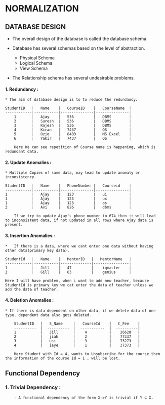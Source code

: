 # NORMALIZATION

## DATABASE DESIGN
* The overall design of the database is called the database schema.

* Database has several schemas based on the level of abstraction.
    * Physical Schema
    * Logical Schema
    * View Schema

* The Relationship schema has several undesirable problems.

#### 1. Redundancy :
    * The aim of database design is to to reduce the redundancy.
```
StudentID   |   Name    |   CourseID    |   CourseName  |
------------|-----------|---------------|---------------|
    1       |   Ajay    |   536         |   DBMS        |
    2       |   Suresh  |   536         |   DBMS        |
    3       |   Rajesh  |   536         |   DBMS        |
    4       |   Kiran   |   7437        |   OS          |
    5       |   Ozio    |   8483        |   MS Excel    |
    6       |   Yakir   |   7437        |   OS          |

    Here We can see repetition of Course name is happening, which is redundant data.

```

#### 2.  Update Anomalies : 
    * Multiple Copies of same data, may lead to update anomaly or inconsistency.

```
StudentID   |   Name    |   PhoneNumber |   Courseid    |
------------|-----------|---------------|---------------|
1           |   Ajay    |   123         |   ui          |
1           |   Ajay    |   123         |   ux          |
1           |   Ajay    |   123         |   os          |
2           |   Avi     |   826         |   dbms        |

    If we try to update Ajay's phone number to 674 then it will lead to inconsistent data, if not updated in all rows where Ajay data is present.
```

#### 3.  Insertion Anomalies :
    *   If there is a data, where we cant enter one data without having other data(primary key data).

```
StudentId   |   Name    |   MentorID   |   MentorName   |
------------|-----------|--------------|----------------|
1           |   Jill    |   47         |    iqmaster    |
2           |   Gill    |   83         |    genius      |

Here I will have problem, when i want to add new teacher, because StudentId is primary key we cat enter the data of teacher unless we add the data of teacher.
```

#### 4.  Deletion Anomalies :
    * If there is data dependent on other data, if we delete data of one type, dependent data also gets deleted.

```
    StudentID   |   S_Name     |   CourseId    |   C_Fee    |
    ----------  |  ----------  |  -----------  |  ----------|
    1           |   Jill       |    4          |    26620   |
    2           |   jiah       |    2          |    77337   |
    3           |   usi        |    3          |    73273   |
    4           |   ieye       |    1          |    37373   |

    Here Student with Id = 4, wants to Unsubscribe for the course then the information of the course Id = 1 , will be lost.
```

##  Functional Dependency

### 1. Trivial Dependency :
        - A functional dependency of the form X->Y is trivial if Y ⊆ X.